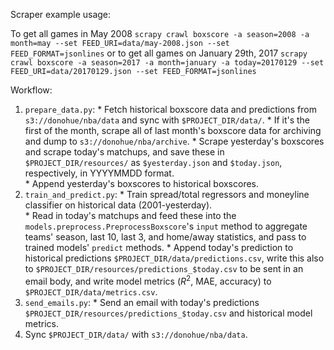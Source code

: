 Scraper example usage:

To get all games in May 2008
`scrapy crawl boxscore -a season=2008 -a month=may --set FEED_URI=data/may-2008.json --set FEED_FORMAT=jsonlines` 
or to get all games on January 29th, 2017
`scrapy crawl boxscore -a season=2017 -a month=january -a today=20170129 --set FEED_URI=data/20170129.json --set FEED_FORMAT=jsonlines`

Workflow:
  1. `prepare_data.py`: 
    * Fetch historical boxscore data and predictions from `s3://donohue/nba/data` and sync with `$PROJECT_DIR/data/`.
    * If it's the first of the month, scrape all of last month's boxscore data for archiving and dump to `s3://donohue/nba/archive`.
    * Scrape yesterday's boxscores and scrape today's matchups, and save these in `$PROJECT_DIR/resources/` as `$yesterday.json` and `$today.json`, respectively, in YYYYMMDD format.  
    * Append yesterday's boxscores to historical boxscores.  
  2. `train_and_predict.py`:
    * Train spread/total regressors and moneyline classifier on historical data (2001-yesterday).  
    * Read in today's matchups and feed these into the `models.preprocess.PreprocessBoxscore`'s `input` method to aggregate teams' season, last 10, last 3, and home/away statistics, and pass to trained models' `predict` methods. 
    * Append today's prediction to historical predictions `$PROJECT_DIR/data/predictions.csv`, write this also to `$PROJECT_DIR/resources/predictions_$today.csv` to be sent in an email body, and write model metrics ($R^2$, MAE, accuracy) to `$PROJECT_DIR/data/metrics.csv`.  
  3. `send_emails.py`:
    * Send an email with today's predictions `$PROJECT_DIR/resources/predictions_$today.csv` and historical model metrics.  
  4. Sync `$PROJECT_DIR/data/` with `s3://donohue/nba/data`. 
